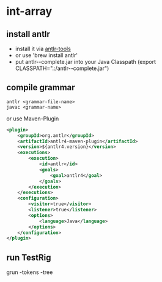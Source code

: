 # int-array

## install antlr
- install it via [antlr-tools](https://github.com/antlr/antlr4-tools)
- or use 'brew install antlr'
- put antlr-<version>-complete.jar into your Java Classpath (export CLASSPATH=".:<path-to>/antlr-<version>-complete.jar")

## compile grammar
```shell
antlr <grammar-file-name>
javac <grammar-name>
```
or use Maven-Plugin
```xml
<plugin>
    <groupId>org.antlr</groupId>
    <artifactId>antlr4-maven-plugin</artifactId>
    <version>${antlr4.version}</version>
    <executions>
        <execution>
            <id>antlr</id>
            <goals>
                <goal>antlr4</goal>
            </goals>
        </execution>
    </executions>
    <configuration>
        <visitor>true</visitor>
        <listener>true</listener>
        <options>
            <language>Java</language>
        </options>
    </configuration>
</plugin>
```

## run TestRig
grun <grammar-name> <start parser-rule> -tokens -tree <path-to-input-file>